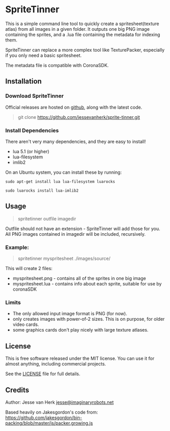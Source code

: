 # SpriteTinner 

This is a simple command line tool to quickly create a spritesheet(texture atlas)
from all images in a given folder. It outputs one big PNG image containing the sprites,
and a .lua file containing the metadata for indexing them.

SpriteTinner can replace a more complex tool like TexturePacker, especially if you
only need a basic spritesheet.

The metadata file is compatible with CoronaSDK. 

## Installation

### Download SpriteTinner

Official releases are hosted on [github](https://github.com/jessevanherk/sprite-tinner/),
along with the latest code.

> git clone https://github.com/jessevanherk/sprite-tinner.git

### Install Dependencies

There aren't very many dependencies, and they are easy to install!

* lua 5.1 (or higher)
* lua-filesystem
* imlib2

On an Ubuntu system, you can install these by running:

`sudo apt-get install lua lua-filesystem luarocks`

`sudo luarocks install lua-imlib2`

## Usage

> spritetinner outfile imagedir
 
Outfile should not have an extension - SpriteTinner will add those for you.
All PNG images contained in imagedir will be included, recursively. 

### Example:

> spritetinner myspritesheet ./images/source/

This will create 2 files:
* myspritesheet.png - contains all of the sprites in one big image
* myspritesheet.lua - contains info about each sprite, suitable for use by coronaSDK

### Limits

* The only allowed input image format is PNG (for now). 
* only creates images with power-of-2 sizes. This is on purpose, for older video cards.
* some graphics cards don't play nicely with large texture atlases. 

## License

This is free software released under the MIT license. You can use it for
almost anything, including commercial projects.

See the [LICENSE](LICENSE) file for full details.

## Credits

Author: Jesse van Herk <jesse@imaginaryrobots.net>

Based heavily on Jakesgordon's code from:
https://github.com/jakesgordon/bin-packing/blob/master/js/packer.growing.js
